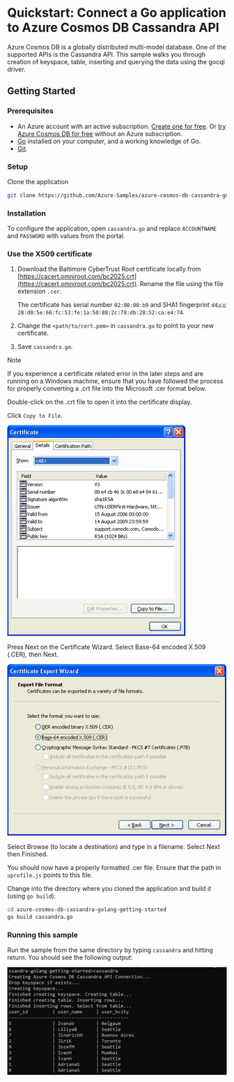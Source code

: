 # Quickstart: Connect a Go application to Azure Cosmos DB Cassandra API

Azure Cosmos DB is a globally distributed multi-model database. One of the supported APIs is the Cassandra API. This sample walks you through creation of keyspace, table, inserting and querying the data using the gocql driver. 

## Getting Started

### Prerequisites

- An Azure account with an active subscription. [Create one for free](https://azure.microsoft.com/free). Or [try Azure Cosmos DB for free](https://azure.microsoft.com/try/cosmosdb/) without an Azure subscription. 
- [Go](https://golang.org/) installed on your computer, and a working knowledge of Go.
- [Git](https://git-scm.com/downloads).

### Setup

Clone the application

```bash
git clone https://github.com/Azure-Samples/azure-cosmos-db-cassandra-golang-getting-started
```

### Installation

To configure the application, open `cassandra.go` and replace `ACCOUNTNAME` and `PASSWORD` with values from the portal.  

### Use the X509 certificate

1. Download the Baltimore CyberTrust Root certificate locally from [https://cacert.omniroot.com/bc2025.crt](https://cacert.omniroot.com/bc2025.crt). Rename the file using the file extension `.cer`.

   The certificate has serial number `02:00:00:b9` and SHA1 fingerprint `d4🇩🇪20:d0:5e:66:fc:53:fe:1a:50:88:2c:78:db:28:52:ca:e4:74`.

2. Change the `<path/to/cert.pem>` in `cassandra.go` to point to your new certificate.

3. Save `cassandra.go`.

> [!NOTE]
> If you experience a certificate related error in the later steps and are running on a Windows machine, ensure that you have followed the process for properly converting a .crt file into the Microsoft .cer format below.
> 
> Double-click on the .crt file to open it into the certificate display. 
>
> Click `Copy to File`.
>
> ![image1](media/crtcer1.gif)
>
> Press Next on the Certificate Wizard. Select Base-64 encoded X.509 (.CER), then Next.
>
> ![image2](media/crtcer2.gif)
>
> Select Browse (to locate a destination) and type in a filename.
> Select Next then Finished.
>
> You should now have a properly formatted .cer file. Ensure that the path in `uprofile.js` points to this file.

Change into the directory where you cloned the application and build it (using `go build`).

```bash
cd azure-cosmos-db-cassandra-golang-getting-started
go build cassandra.go
```

### Running this sample

Run the sample from the same directory by typing `cassandra` and hitting return. You should see the following output:

![image3](media/run.png)


